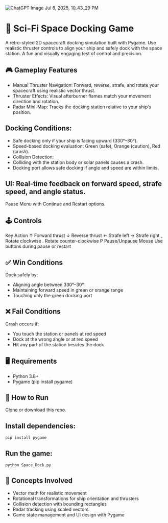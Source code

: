![ChatGPT Image Jul 6, 2025, 10_43_29 PM](https://github.com/user-attachments/assets/c231b8de-caf8-4588-b56a-89d0845ba69e)

# 🚀 Sci-Fi Space Docking Game
A retro-styled 2D spacecraft docking simulation built with Pygame. Use realistic thruster controls to align your ship and safely dock with the space station. A fun and visually engaging test of control and precision.

## 🎮 Gameplay Features
- Manual Thruster Navigation: Forward, reverse, strafe, and rotate your spacecraft using realistic vector thrust.
- Thruster Effects: Visual afterburner flames match your movement direction and rotation.
- Radar Mini-Map: Tracks the docking station relative to your ship's position.

## Docking Conditions:
- Safe docking only if your ship is facing upward (330°–30°).
- Speed-based docking evaluation: Green (safe), Orange (caution), Red (crash).
- Collision Detection:
- Colliding with the station body or solar panels causes a crash.
- Docking port allows safe docking if angle and speed are within limits.

## UI: Real-time feedback on forward speed, strafe speed, and angle status.

Pause Menu with Continue and Restart options.

## 🕹️ Controls
Key	Action
↑	Forward thrust
↓	Reverse thrust
←	Strafe left
→	Strafe right
,	Rotate clockwise
.	Rotate counter-clockwise
P	Pause/Unpause
Mouse	Use buttons during pause or restart

## ✅ Win Conditions
Dock safely by:
- Aligning angle between 330°–30°
- Maintaining forward speed in green or orange range
- Touching only the green docking port

## ❌ Fail Conditions
Crash occurs if:
- You touch the station or panels at red speed
- Dock at the wrong angle or at red speed
- Hit any part of the station besides the dock

## 🖥️ Requirements
- Python 3.8+
- Pygame (pip install pygame)

## 🚀 How to Run
Clone or download this repo.

## Install dependencies:
```
pip install pygame
```

## Run the game:
```
python Space_Dock.py
```

## 🧠 Concepts Involved
- Vector math for realistic movement
- Rotational transformations for ship orientation and thrusters
- Collision detection with bounding rectangles
- Radar tracking using scaled vectors
- Game state management and UI design with Pygame
